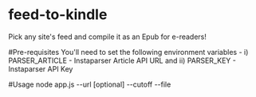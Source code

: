 # feed-to-kindle
Pick any site's feed and compile it as an Epub for e-readers!

#Pre-requisites
You'll need to set the following environment variables - i) PARSER_ARTICLE - Instaparser Article API URL and ii) PARSER_KEY - Instaparser API Key
  
#Usage
node app.js --url <feedUrl> [optional] --cutoff <yyyy-mm-dd> --file <filename>
